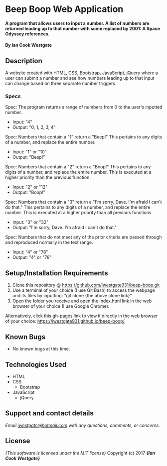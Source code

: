 # Beep Boop Web Application

#### A program that allows users to input a number. A list of numbers are returned leading up to that number with some replaced by 2001: A Space Odyssey references.

#### By **Ian Cook Westgate**

## Description

A website created with HTML, CSS, Bootstrap, JavaScript, jQuery where a user can submit a number and see how numbers leading up to that input can change based on three separate number triggers.

### Specs

Spec: The program returns a range of numbers from 0 to the user's inputted number.
  - Input: "4"
  - Output: "0, 1, 2, 3, 4"

Spec: Numbers that contain a "1" return a "Beep!" This pertains to any digits of a number, and replace the entire number.
  - Input: "1" or "10"
  - Output: "Beep!"

Spec: Numbers that contain a "2" return a "Boop!" This pertains to any digits of a number, and replace the entire number. This is executed at a higher priority than the previous function.
  - Input: "2" or "12"
  - Output: "Boop!"

Spec: Numbers that contain a "3" return a "I'm sorry, Dave. I'm afraid I can't do that." This pertains to any digits of a number, and replace the entire number. This is executed at a higher priority than all previous functions.
  - Input: "3" or "32"
  - Output: "I'm sorry, Dave. I'm afraid I can't do that."

Spec: Numbers that do not meet any of the prior criteria are passed through and reproduced normally in the text range.
  - Input: "4" or "78"
  - Output: "4" or "78"

## Setup/Installation Requirements

1. Clone this repository @ https://github.com/iwestgate931/beep-boop.git
2. Use a terminal of your choice (I use Git Bash) to access the webpage and its files by inputting: "git clone {the above clone link}"
3. Open the folder you receive and open the index.html link in the web browser of your choice (I use Google Chrome).

Alternatively, click this gh-pages link to view it directly in the web browser of your choice: https://iwestgate931.github.io/beep-boop/

## Known Bugs
* No known bugs at this time.

## Technologies Used
* HTML
* CSS
  * Bootstrap
* JavaScript
  * jQuery

## Support and contact details

_Email iwestgate@hotmail.com with any questions, comments, or concerns._

## License

*{This software is licensed under the MIT license}*
Copyright (c) 2017 **_{Ian Cook Westgate}_**
